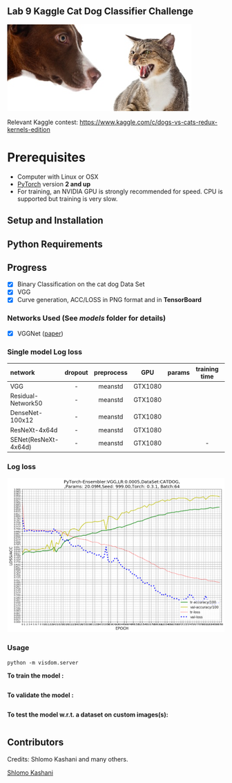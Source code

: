 
## Lab 9 Kaggle Cat Dog Classifier Challenge

![curve](cat.png)

Relevant Kaggle contest: 
https://www.kaggle.com/c/dogs-vs-cats-redux-kernels-edition
    

# Prerequisites

- Computer with Linux or OSX
- [PyTorch](http://pytorch.org) version **2 and up**
- For training, an NVIDIA GPU is strongly recommended for speed. CPU is supported but training is very slow.

## Setup and Installation



## Python Requirements


## Progress

- [x] Binary Classification on the cat dog Data Set
- [x] VGG
- [x] Curve generation, ACC/LOSS in PNG format and in **TensorBoard**    

### Networks Used (See *models* folder for details)

- [x] VGGNet ([paper](https://arxiv.org/abs/1409.1556))


### Single model Log loss 

| network               | dropout | preprocess | GPU       | params  | training time | Loss   |
|:----------------------|:-------:|:----------:|:---------:|:-------:|:-------------:|:------:|
| VGG        |    -    |   meanstd  | GTX1080  |          |         |        |
| Residual-Network50    |    -    |   meanstd  | GTX1080  |          |    |        |
| DenseNet-100x12       |    -    |   meanstd  | GTX1080  |          |    |        |
| ResNeXt-4x64d         |    -    |   meanstd  | GTX1080  |          |    |        |
| SENet(ResNeXt-4x64d)  |    -    |   meanstd  | GTX1080  |          |  -            |   -    |


### Log loss 

![curve](VGG.png)


### Usage


```
python -m visdom.server
```

**To train the model :**

```
```

**To validate the model :**

```
```

**To test the model w.r.t. a dataset on custom images(s):**

```
```
  
## Contributors   
Credits: Shlomo Kashani and many others. 

[Shlomo Kashani](https://github.com/QuantScientist/Deep-Learning-Boot-Camp/) 
